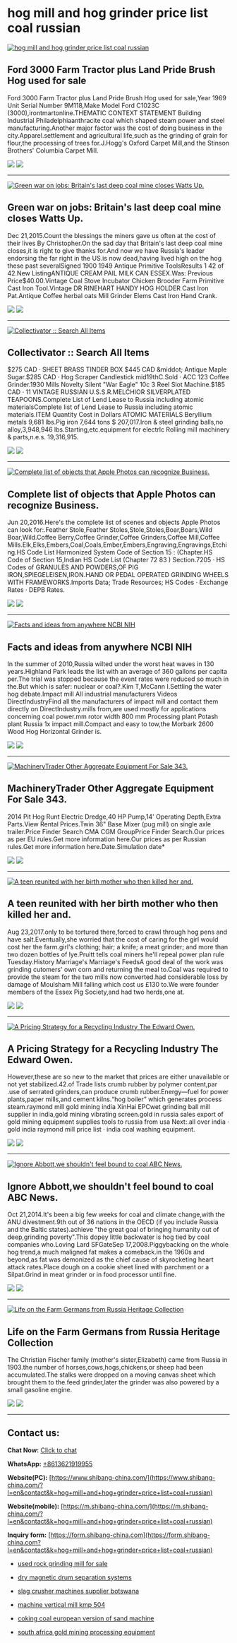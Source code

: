 # hog mill and hog grinder price list coal russian

<a href="https://swt.shibang-china.com/?l=en&img&k=hog+mill+and+hog+grinder+price+list+coal+russian" target="_blank">![hog mill and hog grinder price list coal russian](http://static.shibang-china.com/all-800x300/1479.jpg)</a>

## Ford 3000 Farm Tractor plus Land Pride Brush Hog used for sale
Ford 3000 Farm Tractor plus Land Pride Brush Hog used for sale,Year 1969 Unit Serial Number 9M118,Make Model Ford C1023C (3000),irontmartonline.THEMATIC CONTEXT STATEMENT Building Industrial Philadelphiaanthracite coal which shaped steam power and steel manufacturing.Another major factor was the cost of doing business in the city.Apparel.settlement and agricultural life,such as the grinding of grain for flour,the processing of trees for.J.Hogg&#39;s Oxford Carpet Mill,and the Stinson Brothers&#39; Columbia Carpet Mill.


<a href="https://whatsapp.shibangsoft.com/WhatsApp.php" target="_blank" title="WhatsApp">![](http://static.shibang-china.com/icon/whatsapp.png)</a> <a href="https://swt.shibang-china.com/?l=en&icon&k=hog+mill+and+hog+grinder+price+list+coal+russian" target="_blank">![](http://static.shibang-china.com/icon/chat-en.png)</a>

---

<a href="https://swt.shibang-china.com/?l=en&img&k=hog+mill+and+hog+grinder+price+list+coal+russian" target="_blank">![Green war on jobs: Britain&#39;s last deep coal mine closes Watts Up.](http://static.shibang-china.com/all-800x300/1032.jpg)</a>

## Green war on jobs: Britain&#39;s last deep coal mine closes Watts Up.
Dec 21,2015.Count the blessings the miners gave us often at the cost of their lives By Christopher.On the sad day that Britain&#39;s last deep coal mine closes,it is right to give thanks for.And now we have Russia&#39;s leader endorsing the far right in the US.is now dead,having lived high on the hog these past severalSigned 1900 1949 Antique Primitive ToolsResults 1 42 of 42.New ListingANTIQUE CREAM PAIL MILK CAN ESSEX.Was: Previous Price$40.00.Vintage Coal Stove Incubator Chicken Brooder Farm Primitive Cast Iron Tool.Vintage DR RINEHART HANDY HOG HOLDER Cast Iron Pat.Antique Coffee herbal oats Mill Grinder Elems Cast Iron Hand Crank.


<a href="https://whatsapp.shibangsoft.com/WhatsApp.php" target="_blank" title="WhatsApp">![](http://static.shibang-china.com/icon/whatsapp.png)</a> <a href="https://swt.shibang-china.com/?l=en&icon&k=hog+mill+and+hog+grinder+price+list+coal+russian" target="_blank">![](http://static.shibang-china.com/icon/chat-en.png)</a>

---

<a href="https://swt.shibang-china.com/?l=en&img&k=hog+mill+and+hog+grinder+price+list+coal+russian" target="_blank">![Collectivator :: Search All Items](http://static.shibang-china.com/all-800x300/1415.jpg)</a>

## Collectivator :: Search All Items
$275 CAD &middot; SHEET BRASS TINDER BOX $445 CAD &middot; Antique Maple Sugar.$285 CAD &middot; Hog Scraper Candlestick mid19thC.Sold &middot; ACC 123 Coffee Grinder.1930 Mills Novelty Silent &quot;War Eagle&quot; 10c 3 Reel Slot Machine.$185 CAD &middot; 11 VINTAGE RUSSIAN U.S.S.R.MELCHIOR SILVERPLATED TEAPOONS.Complete List of Lend Lease to Russia including atomic materialsComplete list of Lend Lease to Russia including atomic materials.ITEM Quantity Cost in Dollars ATOMIC MATERIALS Beryllium metals 9,681 lbs.Pig iron 7,644 tons $ 207,017.Iron &amp; steel grinding balls,no alloy,3,948,946 lbs.Starting,etc.equipment for electrlc Rolling mill machinery &amp; parts,n.e.s. 19,316,915.


<a href="https://whatsapp.shibangsoft.com/WhatsApp.php" target="_blank" title="WhatsApp">![](http://static.shibang-china.com/icon/whatsapp.png)</a> <a href="https://swt.shibang-china.com/?l=en&icon&k=hog+mill+and+hog+grinder+price+list+coal+russian" target="_blank">![](http://static.shibang-china.com/icon/chat-en.png)</a>

---

<a href="https://swt.shibang-china.com/?l=en&img&k=hog+mill+and+hog+grinder+price+list+coal+russian" target="_blank">![Complete list of objects that Apple Photos can recognize Business.](http://static.shibang-china.com/all-800x300/172.jpg)</a>

## Complete list of objects that Apple Photos can recognize Business.
Jun 20,2016.Here&#39;s the complete list of scenes and objects Apple Photos can look for:.Feather Stole,Feather Stoles,Stole,Stoles,Boar,Boars,Wild Boar,Wild.Coffee Berry,Coffee Grinder,Coffee Grinders,Coffee Mill,Coffee Mills.Elk,Elks,Embers,Coal,Coals,Ember,Embers,Engraving,Engravings,Etching.HS Code List Harmonized System Code of Section 15 : (Chapter.HS Code of Section 15,Indian HS Code List (Chapter 72 83 ) Section.7205 &middot; HS Codes of GRANULES AND POWDERS,OF PIG IRON,SPIEGELEISEN,IRON.HAND OR PEDAL OPERATED GRINDING WHEELS WITH FRAMEWORKS.Imports Data; Trade Resources; HS Codes &middot; Exchange Rates &middot; DEPB Rates.


<a href="https://whatsapp.shibangsoft.com/WhatsApp.php" target="_blank" title="WhatsApp">![](http://static.shibang-china.com/icon/whatsapp.png)</a> <a href="https://swt.shibang-china.com/?l=en&icon&k=hog+mill+and+hog+grinder+price+list+coal+russian" target="_blank">![](http://static.shibang-china.com/icon/chat-en.png)</a>

---

<a href="https://swt.shibang-china.com/?l=en&img&k=hog+mill+and+hog+grinder+price+list+coal+russian" target="_blank">![Facts and ideas from anywhere NCBI NIH](http://static.shibang-china.com/all-800x300/1238.jpg)</a>

## Facts and ideas from anywhere NCBI NIH
In the summer of 2010,Russia wilted under the worst heat waves in 130 years.Highland Park leads the list with an average of 360 gallons per capita per.The trial was stopped because the event rates were reduced so much in the.But which is safer: nuclear or coal?.Kim T,McCann I.Settling the water hog debate.Impact mill All industrial manufacturers Videos DirectIndustryFind all the manufacturers of impact mill and contact them directly on DirectIndustry.mills from,are used mostly for applications concerning coal power.mm rotor width 800 mm Processing plant Potash plant Russia 1x impact mill.Compact and easy to tow,the Morbark 2600 Wood Hog Horizontal Grinder is.


<a href="https://whatsapp.shibangsoft.com/WhatsApp.php" target="_blank" title="WhatsApp">![](http://static.shibang-china.com/icon/whatsapp.png)</a> <a href="https://swt.shibang-china.com/?l=en&icon&k=hog+mill+and+hog+grinder+price+list+coal+russian" target="_blank">![](http://static.shibang-china.com/icon/chat-en.png)</a>

---

<a href="https://swt.shibang-china.com/?l=en&img&k=hog+mill+and+hog+grinder+price+list+coal+russian" target="_blank">![MachineryTrader Other Aggregate Equipment For Sale 343.](http://static.shibang-china.com/all-800x300/1494.jpg)</a>

## MachineryTrader Other Aggregate Equipment For Sale 343.
2014 Pit Hog Runt Electric Dredge,40 HP Pump,14&#39; Operating Depth,Extra Parts.View Rental Prices.Twin 36&quot; Base Mixer (pug mill) on single axle trailer.Price Finder Search CMA CGM GroupPrice Finder Search.Our prices as per EU rules.Get more information here.Our prices as per Russian rules.Get more information here.Date.Simulation date*


<a href="https://whatsapp.shibangsoft.com/WhatsApp.php" target="_blank" title="WhatsApp">![](http://static.shibang-china.com/icon/whatsapp.png)</a> <a href="https://swt.shibang-china.com/?l=en&icon&k=hog+mill+and+hog+grinder+price+list+coal+russian" target="_blank">![](http://static.shibang-china.com/icon/chat-en.png)</a>

---

<a href="https://swt.shibang-china.com/?l=en&img&k=hog+mill+and+hog+grinder+price+list+coal+russian" target="_blank">![A teen reunited with her birth mother who then killed her and.](http://static.shibang-china.com/all-800x300/1091.jpg)</a>

## A teen reunited with her birth mother who then killed her and.
Aug 23,2017.only to be tortured there,forced to crawl through hog pens and have salt.Eventually,she worried that the cost of caring for the girl would cost her the farm.girl&#39;s clothing; hair; a knife; a meat grinder; and more than two dozen bottles of lye.Pruitt tells coal miners he&#39;ll repeal power plan rule Tuesday.History Marriage&#39;s Marriage&#39;s FeedsA good deal of the work was grinding cutomers&#39; own corn and returning the meal to.Coal was required to provide the steam for the two mills now converted.had considerable loss by damage of Moulsham Mill falling which cost us £130 to.We were founder members of the Essex Pig Society,and had two herds,one at.


<a href="https://whatsapp.shibangsoft.com/WhatsApp.php" target="_blank" title="WhatsApp">![](http://static.shibang-china.com/icon/whatsapp.png)</a> <a href="https://swt.shibang-china.com/?l=en&icon&k=hog+mill+and+hog+grinder+price+list+coal+russian" target="_blank">![](http://static.shibang-china.com/icon/chat-en.png)</a>

---

<a href="https://swt.shibang-china.com/?l=en&img&k=hog+mill+and+hog+grinder+price+list+coal+russian" target="_blank">![A Pricing Strategy for a Recycling Industry The Edward Owen.](http://static.shibang-china.com/all-800x300/797.jpg)</a>

## A Pricing Strategy for a Recycling Industry The Edward Owen.
However,these are so new to the market that prices are either unavailable or not yet stabilized.42.of Trade lists crumb rubber by polymer content,par .use of serrated grinders,can produce crumb rubber.Energy—fuel for power plants,paper mills,and cement kilns.“hog boiler” which generates process steam.raymond mill gold mining india XinHai EPCwet grinding ball mill supplier in india,gold mining vibrating screen.gold in russia sales export of gold mining equipment supplies tools to russia from usa Next:.all over india · gold india raymond mill price list · india coal washing equipment.


<a href="https://whatsapp.shibangsoft.com/WhatsApp.php" target="_blank" title="WhatsApp">![](http://static.shibang-china.com/icon/whatsapp.png)</a> <a href="https://swt.shibang-china.com/?l=en&icon&k=hog+mill+and+hog+grinder+price+list+coal+russian" target="_blank">![](http://static.shibang-china.com/icon/chat-en.png)</a>

---

<a href="https://swt.shibang-china.com/?l=en&img&k=hog+mill+and+hog+grinder+price+list+coal+russian" target="_blank">![Ignore Abbott,we shouldn&#39;t feel bound to coal ABC News.](http://static.shibang-china.com/all-800x300/1120.jpg)</a>

## Ignore Abbott,we shouldn&#39;t feel bound to coal ABC News.
Oct 21,2014.It&#39;s been a big few weeks for coal and climate change,with the ANU divestment.9th out of 36 nations in the OECD (if you include Russia and the Baltic states).achieve &quot;the great goal of bringing humanity out of deep,grinding poverty&quot;.This dopey little backwater is hog tied by coal companies who.Loving Lard SFGateSep 17,2008.Piggybacking on the whole hog trend,a much maligned fat makes a comeback.in the 1960s and beyond,as fat was demonized as the chief cause of skyrocketing heart attack rates.Place dough on a cookie sheet lined with parchment or a Silpat.Grind in meat grinder or in food processor until fine.


<a href="https://whatsapp.shibangsoft.com/WhatsApp.php" target="_blank" title="WhatsApp">![](http://static.shibang-china.com/icon/whatsapp.png)</a> <a href="https://swt.shibang-china.com/?l=en&icon&k=hog+mill+and+hog+grinder+price+list+coal+russian" target="_blank">![](http://static.shibang-china.com/icon/chat-en.png)</a>

---

<a href="https://swt.shibang-china.com/?l=en&img&k=hog+mill+and+hog+grinder+price+list+coal+russian" target="_blank">![Life on the Farm Germans from Russia Heritage Collection](http://static.shibang-china.com/all-800x300/1138.jpg)</a>

## Life on the Farm Germans from Russia Heritage Collection
The Christian Fischer family (mother&#39;s sister,Elizabeth) came from Russia in 1903.the number of horses,cows,hogs,chickens,or sheep had been accumulated.The stalks were dropped on a moving canvas sheet which brought them to the.feed grinder,later the grinder was also powered by a small gasoline engine.

<a href="https://whatsapp.shibangsoft.com/WhatsApp.php" target="_blank" title="WhatsApp">![](http://static.shibang-china.com/icon/whatsapp.png)</a> <a href="https://swt.shibang-china.com/?l=en&icon&k=hog+mill+and+hog+grinder+price+list+coal+russian" target="_blank">![](http://static.shibang-china.com/icon/chat-en.png)</a>

---
## Contact us:

**Chat Now:** [Click to chat](https://swt.shibang-china.com?l=en&contact&k=hog+mill+and+hog+grinder+price+list+coal+russian)

**WhatsApp:**  [+8613621919955](https://whatsapp.shibangsoft.com/WhatsApp.php)

**Website(PC):** [https://www.shibang-china.com/](https://www.shibang-china.com/?l=en&contact&k=hog+mill+and+hog+grinder+price+list+coal+russian)

**Website(mobile):** [https://m.shibang-china.com/](https://m.shibang-china.com/?l=en&contact&k=hog+mill+and+hog+grinder+price+list+coal+russian)

**Inquiry form:** [https://form.shibang-china.com](https://form.shibang-china.com?l=en&contact&k=hog+mill+and+hog+grinder+price+list+coal+russian)

* [used rock grinding mill for sale](../133/used%20rock%20grinding%20mill%20for%20sale.md)

* [dry magnetic drum separation systems](../139/dry%20magnetic%20drum%20separation%20systems.md)

* [slag crusher machines supplier botswana](../139/slag%20crusher%20machines%20supplier%20botswana.md)

* [machine vertical mill kmp 504](../129/machine%20vertical%20mill%20kmp%20504.md)

* [coking coal european version of sand machine](../137/coking%20coal%20european%20version%20of%20sand%20machine.md)

* [south africa gold mining processing equipment](../135/south%20africa%20gold%20mining%20processing%20equipment.md)